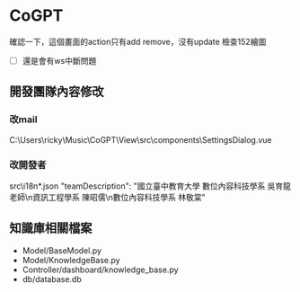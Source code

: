 # CoGPT
確認一下，這個畫面的action只有add remove，沒有update
檢查152繪圖
- [ ] 還是會有ws中斷問題

## 開發團隊內容修改
### 改mail
C:\Users\ricky\Music\CoGPT\View\src\components\SettingsDialog.vue

### 改開發者
src\i18n\*.json
"teamDescription": "國立臺中教育大學 數位內容科技學系 吳育龍老師\n資訊工程學系 陳昭儒\n數位內容科技學系 林敬棠"

## 知識庫相關檔案
- Model/BaseModel.py
- Model/KnowledgeBase.py
- Controller/dashboard/knowledge_base.py
- db/database.db

